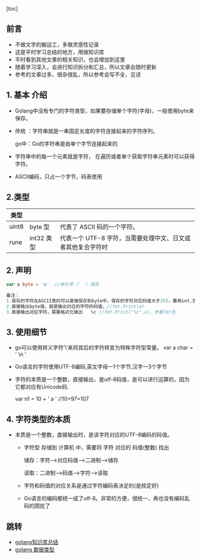 [toc]

## 前言

* 不做文字的搬运工，多做灵感性记录
* 这是平时学习总结的地方，用做知识库
* 平时看到其他文章的相关知识，也会增加到这里
* 随着学习深入，会进行知识拆分和汇总，所以文章会随时更新
* 参考的文章过多、很杂很乱，所以参考会写不全，见谅



##   1. 基本 介绍

* Golang中没有专门的字符类型，如果要存储单个字符(字母)，一般使用byte来保存。   

* 传统 ：字符串就是一串固定长度的字符连接起来的字符序列。

    go中：Go的字符串是由单个字节连接起来的

* 字符串中的每一个元素就是字符， 在遍历或者单个获取字符串元素时可以获得字符。

* ASCII编码，只占一个字节，码表使用

## 2.类型

| 类型  |            |                                                             |
| ----- | ---------- | ----------------------------------------------------------- |
| uint8 | byte 型    | 代表了 ASCII 码的一个字符。                                 |
| rune  | int32 类型 | 代表一个 UTF-8 字符，当需要处理中文、日文或者其他复合字符时 |



 ## 2. 声明

   ```go
var a byte = 'a'  //单引号（' '）保存
   
备注：
1.保存的字符在ASCII表的可以直接保存到byte中，保存的字符对应码值大于255，要用int,否则会溢出
2.直接输出byte值，就是输出对应的字符的码值，//fmt.Print(a)
3.直接输出对应字符，需要格式化输出   %c //fmt.Print("%c",a)，参看fmt包
   ```

## 3. 使用细节

   * go可以使用转义字符’\’来将其后的字符转变为特殊字符型常量。 var a char = ' \n '

   * Go语言的字符使用UTF-8编码,英文字母一1个字节,汉字一3个字节

   * 字符的本质是一个整数，直接输出，是utf-8码值，是可以进行运算的，因为它都对应有Unicode码.

     var n1 = 10 + ' a '    //10+97=107

## 4. 字符类型的本质

* 本质是一个整数，直接输出时，是该字符对应的UTF-8编码的码值。

    * 字符型   存储到   计算机  中，需要将   字符   对应的   码值(整数)   找出

        储存：字符——>对应码值——>二进制——>储存

        读取：二进制——>码值——>字符——>读取

    * 字符和码值的对应关系是通过字符编码表决定的(是规定好)

    * Go语言的编码都统一成了utf-8。非常的方便，很统一，再也没有编码乱码的困扰了

## 跳转

*   [golang知识库总结](https://www.cnblogs.com/shulei/p/13426361.html)
*   [golang 数据类型](https://www.cnblogs.com/shulei/p/13425813.html)
